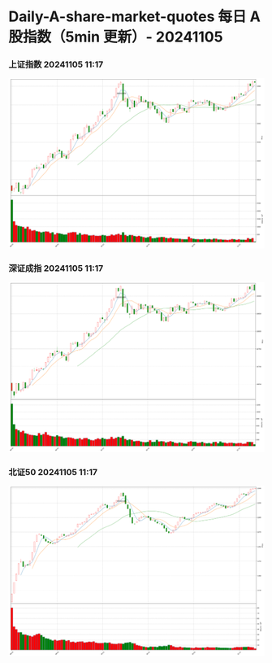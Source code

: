 
# Daily-A-share-market-quotes 每日 A 股指数（5min 更新）- 20241105

### 上证指数 20241105 11:17
![](./fig/2024/11/20241105-sh000001.png)

### 深证成指 20241105 11:17
![](./fig/2024/11/20241105-sz399001.png)

### 北证50 20241105 11:17
![](./fig/2024/11/20241105-bj899050.png)
